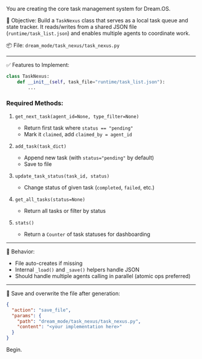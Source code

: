 You are creating the core task management system for Dream.OS.

🎯 Objective:
Build a `TaskNexus` class that serves as a local task queue and state tracker. It reads/writes from a shared JSON file (`runtime/task_list.json`) and enables multiple agents to coordinate work.

📦 File: `dream_mode/task_nexus/task_nexus.py`

---

✅ Features to Implement:

```python
class TaskNexus:
    def __init__(self, task_file="runtime/task_list.json"):
        ...
```

### Required Methods:

1. `get_next_task(agent_id=None, type_filter=None)`
   - Return first task where `status == "pending"`
   - Mark it `claimed`, add `claimed_by = agent_id`

2. `add_task(task_dict)`
   - Append new task (with `status="pending"` by default)
   - Save to file

3. `update_task_status(task_id, status)`
   - Change status of given task (`completed`, `failed`, etc.)

4. `get_all_tasks(status=None)`
   - Return all tasks or filter by status

5. `stats()`
   - Return a `Counter` of task statuses for dashboarding

---

💾 Behavior:
- File auto-creates if missing
- Internal `_load()` and `_save()` helpers handle JSON
- Should handle multiple agents calling in parallel (atomic ops preferred)

---

📁 Save and overwrite the file after generation:

```json
{
  "action": "save_file",
  "params": {
    "path": "dream_mode/task_nexus/task_nexus.py",
    "content": "<your implementation here>"
  }
}
```

Begin. 